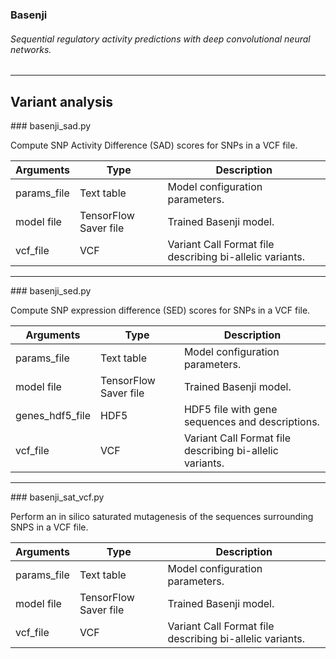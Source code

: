 ### Basenji
###### Sequential regulatory activity predictions with deep convolutional neural networks.
--------------------------------------------------------------------------------
## Variant analysis

<a name="sad"/>
### basenji_sad.py

Compute SNP Activity Difference (SAD) scores for SNPs in a VCF file.

| Arguments | Type | Description |
| --- | --- | --- |
| params_file | Text table | Model configuration parameters. |
| model file | TensorFlow Saver file | Trained Basenji model. |
| vcf_file | VCF | Variant Call Format file describing bi-allelic variants. |

--------------------------------------------------------------------------------
<a name="sed"/>
### basenji_sed.py

Compute SNP expression difference (SED) scores for SNPs in a VCF file.

| Arguments | Type | Description |
| --- | --- | --- |
| params_file | Text table | Model configuration parameters. |
| model file | TensorFlow Saver file | Trained Basenji model. |
| genes_hdf5_file | HDF5 | HDF5 file with gene sequences and descriptions. |
| vcf_file | VCF | Variant Call Format file describing bi-allelic variants. |

--------------------------------------------------------------------------------
<a name="sat_vcf"/>
### basenji_sat_vcf.py

Perform an in silico saturated mutagenesis of the sequences surrounding SNPS in a VCF file.

| Arguments | Type | Description |
| --- | --- | --- |
| params_file | Text table | Model configuration parameters. |
| model file | TensorFlow Saver file | Trained Basenji model. |
| vcf_file | VCF | Variant Call Format file describing bi-allelic variants. |
